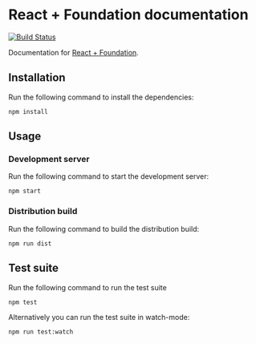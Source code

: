 # React + Foundation documentation

[![Build Status](https://travis-ci.org/digiaonline/react-foundation-docs.svg?branch=master)](https://travis-ci.org/digiaonline/react-foundation-docs)

Documentation for [React + Foundation](http://github.com/nordsoftware/react-foundation).

## Installation

Run the following command to install the dependencies:

```
npm install
```

## Usage

### Development server

Run the following command to start the development server:

```
npm start
```

### Distribution build

Run the following command to build the distribution build:

```
npm run dist
```

## Test suite

Run the following command to run the test suite

```
npm test
```

Alternatively you can run the test suite in watch-mode:

```
npm run test:watch
```
